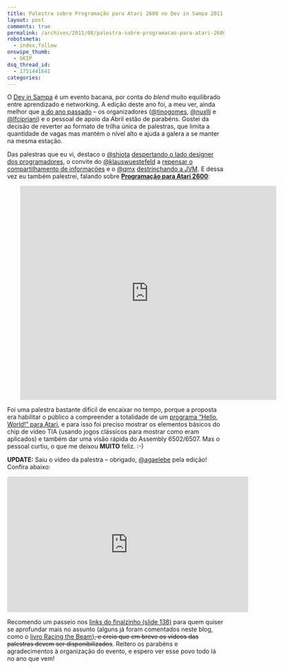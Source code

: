 ```yaml
---
title: Palestra sobre Programação para Atari 2600 no Dev in Sampa 2011
layout: post
comments: true
permalink: /archives/2011/08/palestra-sobre-programacao-para-atari-2600-no-dev-in-sampa-2011.html/
robotsmeta:
  - index,follow
onswipe_thumb:
  - SKIP
dsq_thread_id:
  - 1751441641
categories:
---
```

O [Dev in Sampa][1] é um evento bacana, por conta do *blend* muito equilibrado entre aprendizado e networking. A edição deste ano foi, a meu ver, ainda melhor que [a do ano passado][2] &#8211; os organizadores ([@tinogomes][3], [@nuxlli][4] e [@lfcipriani][5]) e o pessoal de apoio da Abril estão de parabéns. Gostei da decisão de reverter ao formato de trilha única de palestras, que limita a quantidade de vagas mas mantém o nível alto e ajuda a galera a se manter na mesma estação.

Das palestras que eu vi, destaco o [@shiota][6] [despertando o lado designer dos programadores][7], o convite do [@klauswuestefeld][8] a [repensar o compartilhamento de informações][9] e o [@qmx][10] [destrinchando a JVM][11]. E dessa vez eu também palestrei, falando sobre **[Programação para Atari 2600][12]**:

<p style="text-align:center"><div id="__ss_9029368" style="width: 595px;margin-left:30px; text-align:center"><iframe src="http://www.slideshare.net/slideshow/embed_code/9029368" frameborder="0" marginwidth="0" marginheight="0" scrolling="no" width="595" height="497"></iframe></div></p>

Foi uma palestra bastante difícil de encaixar no tempo, porque a proposta era habilitar o público a compreender a totalidade de um [programa &#8220;Hello, World!&#8221; para Atari][13], e para isso foi preciso mostrar os elementos básicos do chip de vídeo TIA (usando jogos clássicos para mostrar como eram aplicados) e também dar uma visão rápida do Assembly 6502/6507. Mas o pessoal curtiu, o que me deixou **MUITO** feliz. :-)

**UPDATE:** Saiu o vídeo da palestra &#8211; obrigado, [@agaelebe][14] pela edição! Confira abaixo:

<center><iframe width="560" height="315" src="https://www.youtube.com/embed/6FwD0iAe3tI" frameborder="0" allowfullscreen></iframe></center>

Recomendo um passeio nos [links do finalzinho (slide 138)][16] para quem quiser se aprofundar mais no assunto (alguns já foram comentados neste blog, como o [livro Racing the Beam][17])<del datetime="2011-09-01T04:02:55+00:00">, e creio que em breve os vídeos das palestras devem ser disponibilizados</del>. Reitero os parabéns e agradecimentos à organização do evento, e espero ver esse povo todo lá no ano que vem!

 [1]: http://www.devinsampa.com.br/
 [2]: //chester.me/archives/2010/08/dev-in-sampa-2010.html
 [3]: http://twitter.com/tinogomes
 [4]: http://twitter.com/nuxlli
 [5]: http://twitter.com/lfcipriani
 [6]: http://twitter.com/shiota
 [7]: http://www.slideshare.net/eshiota/user-experience-para-developers-dev-in-sampa-2011
 [8]: http://twitter.com/klauswuestefeld
 [9]: http://sneer.me/
 [10]: http://twitter.com/qmx
 [11]: http://blog.qmx.me/devinsampa2011-the-geekiest-conf-ever/
 [12]: http://www.slideshare.net/chesterbr/programao-para-atari-2600
 [13]: http://pastebin.com/abBRfUjd
 [14]: http://twitter.com/agaelebe
 [15]: http://blip.tv/dev-in-sampa/devinsampa_2011_chester_atari-5513966
 [16]: http://www.slideshare.net/chesterbr/programao-para-atari-2600/138
 [17]: //chester.me/archives/2011/01/racing-the-beam-um-raio-x-do-atari-2600.html
